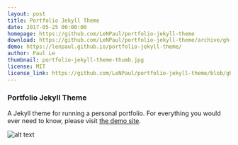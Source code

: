 ```yaml
---
layout: post
title: Portfolio Jekyll Theme
date: 2017-05-25 00:00:00
homepage: https://github.com/LeNPaul/portfolio-jekyll-theme
download: https://github.com/LeNPaul/portfolio-jekyll-theme/archive/gh-pages.zip
demo: https://lenpaul.github.io/portfolio-jekyll-theme/
author: Paul Le
thumbnail: portfolio-jekyll-theme-thumb.jpg
license: MIT
license_link: https://github.com/LeNPaul/portfolio-jekyll-theme/blob/gh-pages/LICENSE
---
```


### Portfolio Jekyll Theme

A Jekyll theme for running a personal portfolio. For everything you would ever need to know, please visit [the demo site](https://lenpaul.github.io/portfolio-jekyll-theme/).

![alt text](https://cloud.githubusercontent.com/assets/8409329/26227987/f2583642-3c03-11e7-81c4-28a9353c91ae.jpg "Portfolio Jekyll Theme Demo Image")
